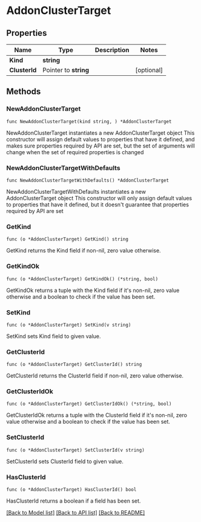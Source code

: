 # AddonClusterTarget

## Properties

Name | Type | Description | Notes
------------ | ------------- | ------------- | -------------
**Kind** | **string** |  | 
**ClusterId** | Pointer to **string** |  | [optional] 


## Methods

### NewAddonClusterTarget

`func NewAddonClusterTarget(kind string, ) *AddonClusterTarget`

NewAddonClusterTarget instantiates a new AddonClusterTarget object
This constructor will assign default values to properties that have it defined,
and makes sure properties required by API are set, but the set of arguments
will change when the set of required properties is changed

### NewAddonClusterTargetWithDefaults

`func NewAddonClusterTargetWithDefaults() *AddonClusterTarget`

NewAddonClusterTargetWithDefaults instantiates a new AddonClusterTarget object
This constructor will only assign default values to properties that have it defined,
but it doesn't guarantee that properties required by API are set


### GetKind

`func (o *AddonClusterTarget) GetKind() string`

GetKind returns the Kind field if non-nil, zero value otherwise.

### GetKindOk

`func (o *AddonClusterTarget) GetKindOk() (*string, bool)`

GetKindOk returns a tuple with the Kind field if it's non-nil, zero value otherwise
and a boolean to check if the value has been set.

### SetKind

`func (o *AddonClusterTarget) SetKind(v string)`

SetKind sets Kind field to given value.



### GetClusterId

`func (o *AddonClusterTarget) GetClusterId() string`

GetClusterId returns the ClusterId field if non-nil, zero value otherwise.

### GetClusterIdOk

`func (o *AddonClusterTarget) GetClusterIdOk() (*string, bool)`

GetClusterIdOk returns a tuple with the ClusterId field if it's non-nil, zero value otherwise
and a boolean to check if the value has been set.

### SetClusterId

`func (o *AddonClusterTarget) SetClusterId(v string)`

SetClusterId sets ClusterId field to given value.

### HasClusterId

`func (o *AddonClusterTarget) HasClusterId() bool`

HasClusterId returns a boolean if a field has been set.



[[Back to Model list]](../README.md#documentation-for-models) [[Back to API list]](../README.md#documentation-for-api-endpoints) [[Back to README]](../README.md)

